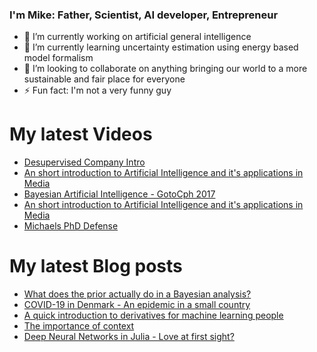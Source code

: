 ### I'm Mike: Father, Scientist, AI developer, Entrepreneur

- 🔭 I’m currently working on artificial general intelligence
- 🌱 I’m currently learning uncertainty estimation using energy based model formalism
- 👯 I’m looking to collaborate on anything bringing our world to a more sustainable and fair place for everyone
- ⚡ Fun fact: I'm not a very funny guy

# My latest Videos
<!-- YOUTUBE:START -->
- [Desupervised Company Intro](https://www.youtube.com/watch?v=ua79xDRBquA)
- [An short introduction to Artificial Intelligence and it&#39;s applications in Media](https://www.youtube.com/watch?v=9YZ5c3dOmgQ)
- [Bayesian Artificial Intelligence - GotoCph 2017](https://www.youtube.com/watch?v=_GazRDpv0uI)
- [An short introduction to Artificial Intelligence and it&#39;s applications in Media](https://www.youtube.com/watch?v=C1ZonnlRkAY)
- [Michaels PhD Defense](https://www.youtube.com/watch?v=EUTZKMPFn9I)
<!-- YOUTUBE:END -->

# My latest Blog posts
<!-- BLOG-POST-LIST:START -->
- [What does the prior actually do in a Bayesian analysis?](https://doktormike.gitlab.io/post/whatpriorsdo/)
- [COVID-19 in Denmark - An epidemic in a small country](https://doktormike.gitlab.io/post/covid-19/)
- [A quick introduction to derivatives for machine learning people](https://doktormike.gitlab.io/post/derivative-18/)
- [The importance of context](https://doktormike.gitlab.io/post/2018-2-1-the-importance-of-context/)
- [Deep Neural Networks in Julia - Love at first sight?](https://doktormike.gitlab.io/post/2018-1-10-deep-learning-in-julia/)
<!-- BLOG-POST-LIST:END -->
